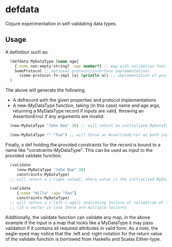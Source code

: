 defdata
=======

Clojure experimentation in self-validating data types.

## Usage

A definition such as:

```clojure
  (defdata MyDataType [name age] 
    {:name non-empty-string? :age number?} ;; map with validation functions for each key in a concrete instance
    SomeProtocol ;; optional protocol/interface implementations
      (some-protocol-fn-impl [a] (println a)) ;; implementation of protocol functions
  )
```

The above will generate the following:
* A defrecord with the given properties and protocol implementations
* A new-MyDataType function, taking (in this case) name and age args, returning a MyDataType record if inputs are valid, throwing an AssertionError if any arguments are invalid:

```clojure
  (new-MyDataType "John Doe" 30) ;; will return an initialised MyDataType record

  (new-MyDataType "" "foo") ;; will throw an AssertionError as both inputs are invalid
```

Finally, a def holding the provided constraints for the record is bound to a name like "constraints-MyDataType". This can be used as input to the provided validate function:

```clojure
  (validate 
     (new-MyDataType "John Doe" 30) 
     constraints-MyDataType) 
  ;; will return a {:right value}, where value is the initialised MyDataType

  (validate
     {:name "Wille" :age "foo"}
     constraints-MyDataType) 
  ;; will return a {:left [:age]} indicating failure of validation of the age attribute 
  ;; (in a vector in case there are multiple failures
```
Additionally, the validate function can validate any map, in the above example if the input is a map that looks like a MyDataType it may pass validation if it contains all required attributes in valid form.
As a note, the eagle-eyed may notice that the :left and :right notation for the return value of the validate function is borrowed from Haskells and Scalas Either-type.
